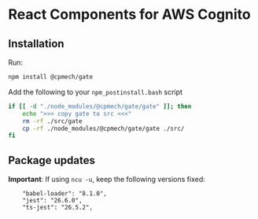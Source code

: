 # React Components for AWS Cognito

## Installation

Run:

```bash
npm install @cpmech/gate
```

Add the following to your `npm_postinstall.bash` script


```bash
if [[ -d "./node_modules/@cpmech/gate/gate" ]]; then
    echo ">>> copy gate to src <<<"
    rm -rf ./src/gate
    cp -rf ./node_modules/@cpmech/gate/gate ./src/
fi
```

## Package updates

**Important**: If using `ncu -u`, keep the following versions fixed:

```
    "babel-loader": "8.1.0",
    "jest": "26.6.0",
    "ts-jest": "26.5.2",
```

